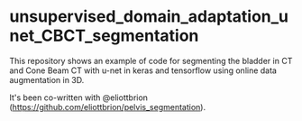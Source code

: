 # unsupervised_domain_adaptation_unet_CBCT_segmentation

This repository shows an example of code for segmenting the bladder in CT and Cone Beam CT with u-net in keras and tensorflow using online data augmentation in 3D.

It's been co-written with @eliottbrion (https://github.com/eliottbrion/pelvis_segmentation).
